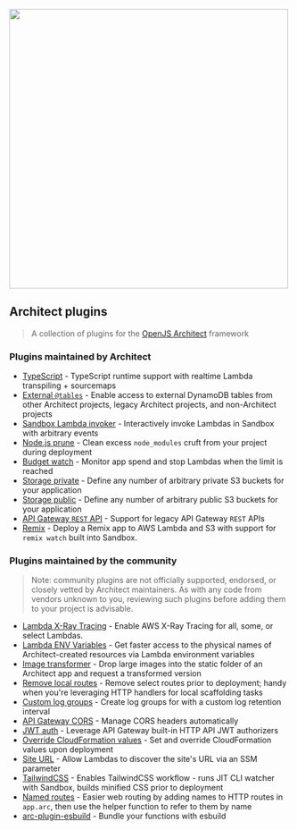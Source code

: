 [<img src="https://assets.arc.codes/architect-logo-500b@2x.png" width=500>](https://github.com/architect/plugins)

## Architect plugins

> A collection of plugins for the [OpenJS Architect](https://arc.codes) framework


### Plugins maintained by Architect

- [TypeScript](https://www.npmjs.com/package/@architect/plugin-typescript) - TypeScript runtime support with realtime Lambda transpiling + sourcemaps
- [External `@tables`](https://www.npmjs.com/package/@architect/plugin-external-tables) - Enable access to external DynamoDB tables from other Architect projects, legacy Architect projects, and non-Architect projects
- [Sandbox Lambda invoker](https://www.npmjs.com/package/@architect/plugin-lambda-invoker) - Interactively invoke Lambdas in Sandbox with arbitrary events
- [Node.js prune](https://www.npmjs.com/package/@architect/plugin-node-prune) - Clean excess `node_modules` cruft from your project during deployment
- [Budget watch](https://www.npmjs.com/package/@architect/plugin-budget-watch) - Monitor app spend and stop Lambdas when the limit is reached
- [Storage private](https://www.npmjs.com/package/@architect/plugin-storage-private) - Define any number of arbitrary private S3 buckets for your application
- [Storage public](https://www.npmjs.com/package/@architect/plugin-storage-public) - Define any number of arbitrary public S3 buckets for your application
- [API Gateway `REST` API](https://www.npmjs.com/package/@architect/plugin-rest-api) - Support for legacy API Gateway `REST` APIs
- [Remix](https://www.npmjs.com/package/@architect/plugin-remix) - Deploy a Remix app to AWS Lambda and S3 with support for `remix watch` built into Sandbox.


### Plugins maintained by the community

> Note: community plugins are not officially supported, endorsed, or closely vetted by Architect maintainers. As with any code from vendors unknown to you, reviewing such plugins before adding them to your project is advisable.

- [Lambda X-Ray Tracing](https://www.npmjs.com/package/arc-plugin-add-xray) - Enable AWS X-Ray Tracing for all, some, or select Lambdas.
- [Lambda ENV Variables](https://www.npmjs.com/package/arc-plugin-lambda-env) - Get faster access to the physical names of Architect-created resources via Lambda environment variables
- [Image transformer](https://www.npmjs.com/package/@ryanbethel/arc-image-plugin) - Drop large images into the static folder of an Architect app and request a transformed version
- [Remove local routes](https://www.npmjs.com/package/herschel666-arc-macros-remove-local-routes) - Remove select routes prior to deployment; handy when you're leveraging HTTP handlers for local scaffolding tasks
- [Custom log groups](https://www.npmjs.com/package/herschel666-arc-macros-custom-log-groups) - Create log groups for with a custom log retention interval
- [API Gateway CORS](https://www.npmjs.com/package/@copper/macro-apig-cors) - Manage CORS headers automatically
- [JWT auth](https://www.npmjs.com/package/arc-macro-jwt) - Leverage API Gateway built-in HTTP API JWT authorizers
- [Override CloudFormation values](https://www.npmjs.com/package/@yodata/arc-macro-set-cf-value) - Set and override CloudFormation values upon deployment
- [Site URL](https://www.npmjs.com/package/arc-macro-site-url) - Allow Lambdas to discover the site's URL via an SSM parameter
- [TailwindCSS](https://www.npmjs.com/package/arc-plugin-tailwindcss) - Enables TailwindCSS workflow - runs JIT CLI watcher with Sandbox, builds minified CSS prior to deployment
- [Named routes](https://www.npmjs.com/package/arc-plugin-named-routes) - Easier web routing by adding names to HTTP routes in `app.arc`, then use the helper function to refer to them by name
- [arc-plugin-esbuild](https://www.npmjs.com/package/arc-plugin-esbuild) - Bundle your functions with esbuild
